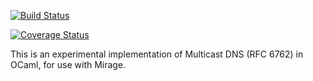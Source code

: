 [![Build Status](https://travis-ci.org/infidel/ocaml-mdns.svg?branch=master)](https://travis-ci.org/infidel/ocaml-mdns)

[![Coverage Status](https://coveralls.io/repos/infidel/ocaml-mdns/badge.svg?branch=master)](https://coveralls.io/r/infidel/ocaml-mdns?branch=master)

This is an experimental implementation of Multicast DNS (RFC 6762)
in OCaml, for use with Mirage.

